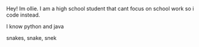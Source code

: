 Hey! Im ollie. I am a high school student that cant focus on school work so i code instead.

I know python and java

snakes, snake, snek
<!---
OllieOllieAusum/OllieOllieAusum is a ✨ special ✨ repository because its `README.md` (this file) appears on your GitHub profile.
You can click the Preview link to take a look at your changes.
--->
